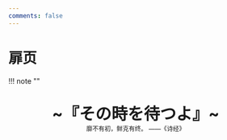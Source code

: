```yaml
---
comments: false
---
```


# 扉页

!!! note "" 
    <br><br>
    <div align="center" style="font-size:32px;font-weight:bold">
        ~『その時を待つよ』~
    </div>
    <div align="center" style="font-size:12px">
        靡不有初，鲜克有终。  ——《诗经》
    </div>
    <br><br><br>
